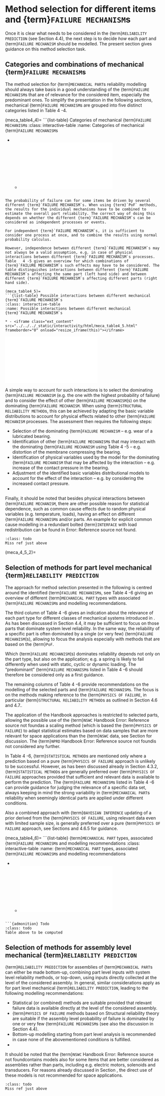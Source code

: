 # Method selection for different items and {term}`FAILURE MECHANISM`s

Once it is clear what needs to be considered in the {term}`RELIABILITY PREDICTION` (see Section 4.4), the next step is to decide _how_ each part and {term}`FAILURE MECHANISM` should be modelled. The present section gives guidance on this method selection task.

## Categories and combinations of mechanical {term}`FAILURE MECHANISM`s
The method selection for {term}`MECHANICAL PART`s reliability modelling should always take basis in a good understanding of the {term}`FAILURE MECHANISM`s that are of relevance for the considered item, especially the predominant ones. To simplify the presentation in the following sections, mechanical {term}`FAILURE MECHANISM`s are grouped into five distinct categories listed in Table  4 -4.

(meca_table4_4)=
```{list-table} Categories of mechanical {term}`FAILURE MECHANISM`s
:class: interactive-table
:name: Categories of mechanical {term}`FAILURE MECHANISM`s

* - <iframe class="ext_content" src="../../../_static/interactivity/html/meca_table4_4.html" frameborder="0" onload="resize_iframe(this)"></iframe>
```

The probability of failure can for some items be driven by several different {term}`FAILURE MECHANISM`s. When using {term}`PoF` methods, the results for the individual mechanisms have to be combined to estimate the overall part reliability. The correct way of doing this depends on whether the different {term}`FAILURE MECHANISM`s can be considered as independent processes or events.

For independent {term}`FAILURE MECHANISM`s, it is sufficient to consider one process at once, and to combine the results using normal probability calculus.

However, independence between different {term}`FAILURE MECHANISM`s may not always be a valid assumption, e.g. in case of physical interactions between different {term}`FAILURE MECHANISM`s processes. Table   4 -5 gives an overview for which combinations of {term}`FAILURE MECHANISM`s such effects may have to be considered. The table distinguishes interactions between different {term}`FAILURE MECHANISM`s affecting the same part (left hand side) and between different {term}`FAILURE MECHANISM`s affecting different parts (right hand side).

(meca_table4_5)=
```{list-table} Possible interactions between different mechanical {term}`FAILURE MECHANISM`s
:class: interactive-table
:name: Possible interactions between different mechanical {term}`FAILURE MECHANISM`s

* - <iframe class="ext_content" src="../../../_static/interactivity/html/meca_table4_5.html" frameborder="0" onload="resize_iframe(this)"></iframe>
```

<iframe class="ext_content" src="../../../_static/interactivity/html/decision_tree2.html" frameborder="0" onload="resize_iframe(this)"></iframe>

A simple way to account for such interactions is to select the dominating {term}`FAILURE MECHANISM` (e.g. the one with the highest probability of failure) and to consider the effect of other {term}`FAILURE MECHANISM`(s) on the dominating {term}`FAILURE MECHANISM`. When using {term}`STRUCTURAL RELIABILITY METHOD`s, this can be achieved by adapting the basic variable distributions to account for physical effects related to other {term}`FAILURE MECHANISM` processes. The assessment then requires the following steps:

* Selection of the dominating {term}`FAILURE MECHANISM` – e.g. wear of a lubricated bearing.
* Identification of other {term}`FAILURE MECHANISM`s that may interact with the dominating {term}`FAILURE MECHANISM` using Table   4 -5 – e.g. distortion of the membrane compressing the bearing.
* Identification of physical variables used by the model for the dominating {term}`FAILURE MECHANISM` that may be affected by the interaction – e.g. increase of the contact pressure in the bearing.
* Adjustment of the identified basic variables distributional models to account for the effect of the interaction – e.g. by considering the increased contact pressure.
* 
Finally, it should be noted that besides physical interactions between {term}`FAILURE MECHANISM`, there are other possible reason for statistical dependence, such as common cause effects due to random physical variables (e.g. temperature, loads), having an effect on different {term}`FAILURE MECHANISM`s and/or parts. An example for explicit common cause modelling in a redundant bolted {term}`INTERFACE` with load redistribution can be found in Error: Reference source not found.

```{admonition} Todo
:class: todo
Miss ref just above
```
(meca_4_5_2)=
## Selection of methods for part level mechanical {term}`RELIABILITY PREDICTION`
The approach for method selection presented in the following is centred around the identified {term}`FAILURE MECHANISM`s, see Table   4 -6 giving an overview of different {term}`MECHANICAL PART` types with associated {term}`FAILURE MECHANISM`s and modelling recommendations.

The third column of Table   4 -6 gives an indication about the relevance of each part type for different classes of mechanical systems introduced in . As has been discussed in Section 4.4, it may be sufficient to focus on those parts that dominate system level reliability. In the same way, the reliability of a specific part is often dominated by a single (or very few) {term}`FAILURE MECHANISM`(s), allowing to focus the analysis especially with methods that are based on the {term}`PoF`. 

Which {term}`FAILURE MECHANISM`(s) dominates reliability depends not only on the part type, but also on the application; e.g. a spring is likely to fail differently when used with static, cyclic or dynamic loading. The “predominant” {term}`FAILURE MECHANISM`s listed in Table   4 -6 should therefore be considered only as a first guidance.

The remaining columns of Table   4 -6 provide recommendations on the modelling of the selected parts and {term}`FAILURE MECHANISM`s. The focus is on the methods making reference to the {term}`PHYSICS OF FAILURE`, in particular {term}`STRUCTURAL RELIABILITY METHOD`s as outlined in Section 4.6 and 4.7.. 

The application of the Handbook approaches is restricted to selected parts, allowing the possible use of the {term}`NSWC` Handbook Error: Reference source not foundas a scaling method (which is based the {term}`PHYSICS OF FAILURE`) to adapt statistical estimates based on data samples that are more relevant for space applications than the {term}`NSWC` data, see Section  for discussion. The {term}`NPRD` Handbook Error: Reference source not foundis not considered any further. 

In Table   4 -6, {term}`STATISTICAL METHOD`s are mentioned only where a prediction based on a pure {term}`PHYSICS OF FAILURE` approach is unlikely to be successful. However, as has been discussed already in Section 4.3.2, {term}`STATISTICAL METHOD`s are generally preferred over {term}`PHYSICS OF FAILURE` approaches provided that sufficient and relevant data is available to perform the prediction. The {term}`FAILURE MECHANISM`s listed in Table   4 -6 can provide guidance for judging the relevance of a specific data set, always keeping in mind the strong variability in {term}`MECHANICAL PART`s reliability when seemingly identical parts are applied under different conditions.

Also a combined approach with {term}`BAYESIAN INFERENCE` updating of a prior derived from the {term}`PHYSICS OF FAILURE`, using relevant data even with limited sample size, is generally preferred over a pure {term}`PHYSICS OF FAILURE` approach, see Sections  and 4.6.5 for guidance.

(meca_table4_6)=
```{list-table} {term}`MECHANICAL PART` types, associated {term}`FAILURE MECHANISM`s and modelling recommendations
:class: interactive-table
:name: {term}`MECHANICAL PART` types, associated {term}`FAILURE MECHANISM`s and modelling recommendations

* - <iframe class="ext_content" src="../../../_static/interactivity/html/meca_table4_6.html" frameborder="0" onload="resize_iframe(this)"></iframe>
```

```{admonition} Todo
:class: todo
Table above to be computed
```

## Selection of methods for assembly level mechanical {term}`RELIABILITY PREDICTION`
{term}`RELIABILITY PREDICTION` for assemblies of {term}`MECHANICAL PART`s can either be made bottom-up, combining part level inputs with system level reliability methods, or top-down, using inputs directly collected at the level of the considered assembly. In general, similar considerations apply as for part level mechanical {term}`RELIABILITY PREDICTION`, leading to the following modelling recommendations:

* Statistical (or combined) methods are suitable provided that relevant failure data is available directly at the level of the considered assembly.
* {term}`PHYSICS OF FAILURE` methods based on Structural reliability theory are suitable if the assembly level probability of failure is dominated by one or very few {term}`FAILURE MECHANISM`s (see also the discussion in Section 4.4).
* Bottom-up modelling starting from part level analysis is recommended in case none of the abovementioned conditions is fulfilled.
* 
It should be noted that the {term}`NSWC` Handbook Error: Reference source not foundcontains models also for some items that are better considered as assemblies rather than parts, including e.g. electric motors, solenoids and transducers. For reasons already discussed in Section , the direct use of these models is not recommended for space applications.

```{admonition} Todo
:class: todo
Miss ref just above
```

